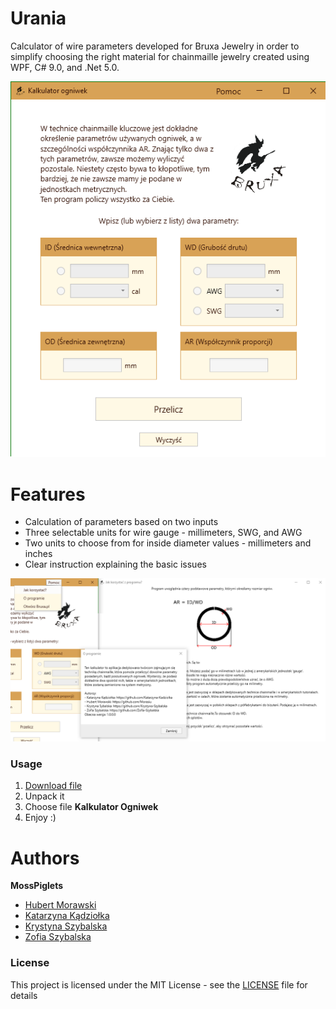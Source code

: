 # Urania

Calculator of wire parameters developed for Bruxa Jewelry in order to simplify choosing the right material for chainmaille jewelry created using WPF, C# 9.0, and .Net 5.0.

![MainWindow](Urania/Urania.Desktop/Resources/MainWindow.png)


# Features

* Calculation of parameters based on two inputs
* Three selectable units for wire gauge - millimeters, SWG, and AWG
* Two units to choose from for inside diameter values - millimeters and inches
* Clear instruction explaining the basic issues

![Other Features](Urania/Urania.Desktop/Resources/HowToUse.png)

### Usage

1. [Download file](https://github.com/MossPiglets/Urania/releases/download/v1.0.0/Kalkulator.Ogniwek.zip)
2. Unpack it
3. Choose file <b>Kalkulator Ogniwek</b>
4. Enjoy :)
# Authors

<b>MossPiglets</b><br>
* [Hubert Morawski](https://github.com/Morasiu)<br>
* [Katarzyna Kądziołka](https://github.com/Katarzyna-Kadziolka)<br>
* [Krystyna Szybalska](https://github.com/Krystyna-Szybalska)<br>
* [Zofia Szybalska](https://github.com/Zofia-Szybalska)


### License
This project is licensed under the MIT License - see the [LICENSE](LICENSE) file for details

